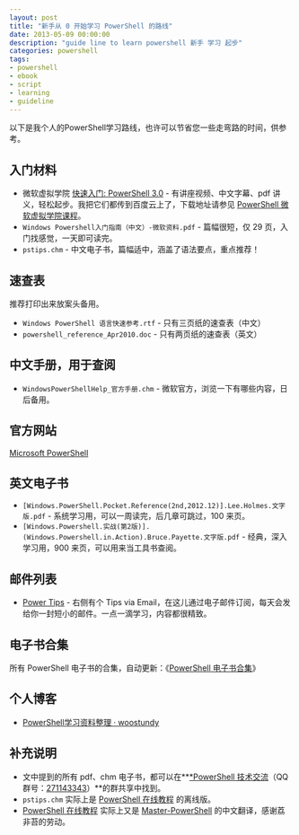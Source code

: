 ```yaml
---
layout: post
title: "新手从 0 开始学习 PowerShell 的路线"
date: 2013-05-09 00:00:00
description: "guide line to learn powershell 新手 学习 起步"
categories: powershell
tags:
- powershell
- ebook
- script
- learning
- guideline
---
```

以下是我个人的PowerShell学习路线，也许可以节省您一些走弯路的时间，供参考。


入门材料
--------

- 微软虚拟学院 [快速入门: PowerShell 3.0](http://www.microsoftvirtualacademy.com/training-courses/796) - 有讲座视频、中文字幕、pdf 讲义，轻松起步。我把它们都传到百度云上了，下载地址请参见 [PowerShell 微软虚拟学院课程](/2014/02/14/powershell-mva-lessons)。
- `Windows Powershell入门指南（中文）-微软资料.pdf` - 篇幅很短，仅 29 页，入门找感觉，一天即可读完。
- `pstips.chm` - 中文电子书，篇幅适中，涵盖了语法要点，重点推荐！

速查表
------

推荐打印出来放案头备用。

- `Windows PowerShell 语言快速参考.rtf` - 只有三页纸的速查表（中文）
- `powershell_reference_Apr2010.doc` - 只有两页纸的速查表（英文）

中文手册，用于查阅
------------------

- `WindowsPowerShellHelp_官方手册.chm` - 微软官方，浏览一下有哪些内容，日后备用。

官方网站
--------

[Microsoft PowerShell](https://msdn.microsoft.com/en-us/powershell)

英文电子书
----------

- `[Windows.PowerShell.Pocket.Reference(2nd,2012.12)].Lee.Holmes.文字版.pdf` - 系统学习用，可以一周读完，后几章可跳过，100 来页。
- `[Windows.Powershell.实战(第2版)].(Windows.Powershell.in.Action).Bruce.Payette.文字版.pdf` - 经典，深入学习用，900 来页，可以用来当工具书查阅。

邮件列表
--------

- [Power Tips](http://powershell.com/cs/blogs/tips/default.aspx) - 右侧有个 Tips via Email，在这儿通过电子邮件订阅，每天会发给你一封短小的邮件。一点一滴学习，内容都很精致。

电子书合集
----------

所有 PowerShell 电子书的合集，自动更新：《[PowerShell 电子书合集](http://blog.vichamp.com/2014/09/24/powershell-ebooks-collection/)》

个人博客
-------

- [PowerShell学习资料整理 · woostundy](http://woostundy.github.io/2015/10/09/PowerShell%E5%AD%A6%E4%B9%A0%E8%B5%84%E6%96%99%E6%95%B4%E7%90%86/)

补充说明
--------

- 文中提到的所有 pdf、chm 电子书，都可以在**[*PowerShell 技术交流](http://url.cn/Jq5bta)（QQ 群号：[271143343](http://url.cn/Jq5bta)）**的群共享中找到。
- `pstips.chm` 实际上是 [PowerShell 在线教程](http://www.pstips.net/powershell-online-tutorials) 的离线版。
- [PowerShell 在线教程](http://www.pstips.net/powershell-online-tutorials) 实际上又是 [Master-PowerShell](http://powershell.com/cs/blogs/ebookv2/default.aspx) 的中文翻译，感谢荔非苔的劳动。
